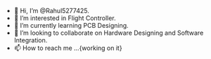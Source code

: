 - 👋 Hi, I’m @Rahul5277425.
- 👀 I’m interested in Flight Controller.
- 🌱 I’m currently learning PCB Designing.
- 💞️ I’m looking to collaborate on Hardware Designing and Software Integration. 
- 📫 How to reach me ...{working on it}

<!---
Rahul5277425/Rahul5277425 is a ✨ special ✨ repository because its `README.md` (this file) appears on your GitHub profile.
You can click the Preview link to take a look at your changes.
--->
